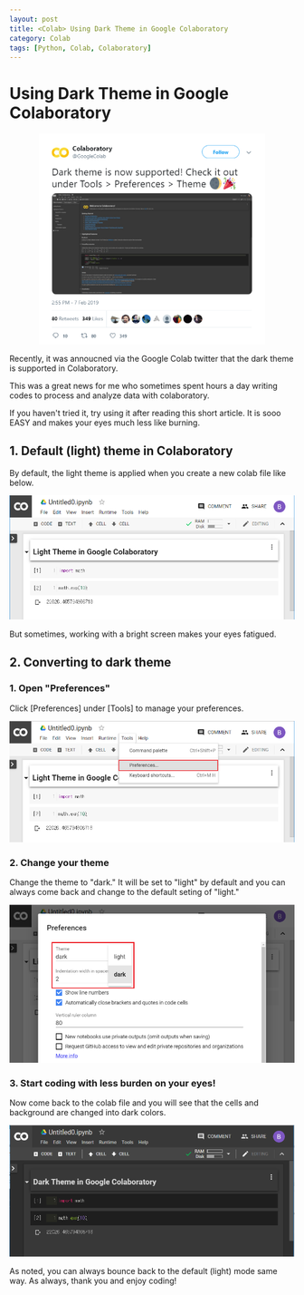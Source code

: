 ```yaml
---
layout: post
title: <Colab> Using Dark Theme in Google Colaboratory
category: Colab
tags: [Python, Colab, Colaboratory]
---
```


# Using Dark Theme in Google Colaboratory

<p align = "center">
<img src ="/data/images/2019-05-17/0.PNG" width = "400px"/>
</p>

Recently, it was annoucned via the Google Colab twitter that the dark theme is supported in Colaboratory.

This was a great news for me who sometimes spent hours a day writing codes to process and analyze data with colaboratory. 

If you haven't tried it, try using it after reading this short article. It is sooo EASY and makes your eyes much less like burning.

## 1. Default (light) theme in Colaboratory

By default, the light theme is applied when you create a new colab file like below. 

<p align = "center">
<img src ="/data/images/2019-05-17/1.PNG" width = "600px"/>
</p>

But sometimes, working with a bright screen makes your eyes fatigued.

## 2. Converting to dark theme

### 1. Open "Preferences"

Click [Preferences] under [Tools] to manage your preferences. 

<p align = "center">
<img src ="/data/images/2019-05-17/2.PNG" width = "600px"/>
</p>

### 2. Change your theme

Change the theme to "dark." It will be set to "light" by default and you can always come back and change to the default seting of "light."

<p align = "center">
<img src ="/data/images/2019-05-17/3.PNG" width = "600px"/>
</p>


### 3. Start coding with less burden on your eyes!

Now come back to the colab file and you will see that the cells and background are changed into dark colors.

<p align = "center">
<img src ="/data/images/2019-05-17/4.PNG" width = "600px"/>
</p>


As noted, you can always bounce back to the default (light) mode same way. As always, thank you and enjoy coding!